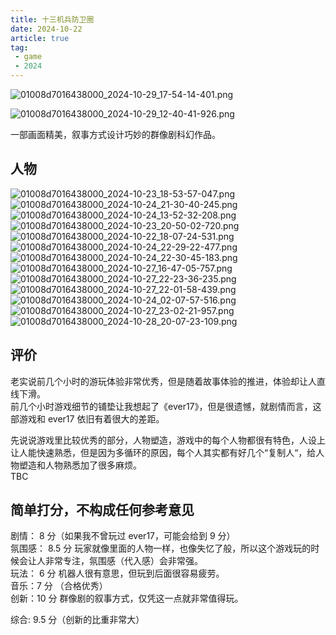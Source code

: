```yaml
---
title: 十三机兵防卫圈
date: 2024-10-22
article: true
tag:
 - game
 - 2024
---
```

![01008d7016438000_2024-10-29_17-54-14-401.png](https://oss.naglfar28.com/naglfar28/202410291755619.png)

![01008d7016438000_2024-10-29_12-40-41-926.png](https://oss.naglfar28.com/naglfar28/202410291531734.png)

一部画面精美，叙事方式设计巧妙的群像剧科幻作品。
## 人物
![01008d7016438000_2024-10-23_18-53-57-047.png](https://oss.naglfar28.com/naglfar28/202410241617256.png)  
![01008d7016438000_2024-10-24_21-30-40-245.png](https://oss.naglfar28.com/naglfar28/202410261623676.png)  
![01008d7016438000_2024-10-24_13-52-32-208.png](https://oss.naglfar28.com/naglfar28/202410241727345.png)  
![01008d7016438000_2024-10-23_20-50-02-720.png](https://oss.naglfar28.com/naglfar28/202410241645116.png)  
![01008d7016438000_2024-10-22_18-07-24-531.png](https://oss.naglfar28.com/naglfar28/202410241645056.png)  
![01008d7016438000_2024-10-24_22-29-22-477.png](https://oss.naglfar28.com/naglfar28/202410261622611.png)  
![01008d7016438000_2024-10-24_22-30-45-183.png](https://oss.naglfar28.com/naglfar28/202410261658141.png)  
![01008d7016438000_2024-10-27_16-47-05-757.png](https://oss.naglfar28.com/naglfar28/202410281948470.png)  
![01008d7016438000_2024-10-27_22-23-36-235.png](https://oss.naglfar28.com/naglfar28/202410281948678.png)  
![01008d7016438000_2024-10-27_22-01-58-439.png](https://oss.naglfar28.com/naglfar28/202410281949024.png)  
![01008d7016438000_2024-10-24_02-07-57-516.png](https://oss.naglfar28.com/naglfar28/202410281949630.png)  
![01008d7016438000_2024-10-27_23-02-21-957.png](https://oss.naglfar28.com/naglfar28/202410281950540.png)  
![01008d7016438000_2024-10-28_20-07-23-109.png](https://oss.naglfar28.com/naglfar28/202410291532397.png)
## 评价
老实说前几个小时的游玩体验非常优秀，但是随着故事体验的推进，体验却让人直线下滑。  
前几个小时游戏细节的铺垫让我想起了《ever17》，但是很遗憾，就剧情而言，这部游戏和 ever17 依旧有着很大的差距。

先说说游戏里比较优秀的部分，人物塑造，游戏中的每个人物都很有特色，人设上让人能快速熟悉，但是因为多循环的原因，每个人其实都有好几个“复制人“，给人物塑造和人物熟悉加了很多麻烦。  
TBC

## 简单打分，不构成任何参考意见
剧情： 8 分（如果我不曾玩过 ever17，可能会给到 9 分）  
氛围感： 8.5 分 玩家就像里面的人物一样，也像失忆了般，所以这个游戏玩的时候会让人非常专注，氛围感（代入感）会非常强。  
玩法： 6 分 机器人很有意思，但玩到后面很容易疲劳。  
音乐：7 分 （合格优秀）  
创新：10 分 群像剧的叙事方式，仅凭这一点就非常值得玩。

综合: 9.5 分（创新的比重非常大）
